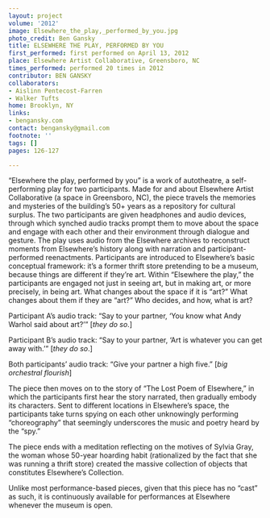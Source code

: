 ```yaml
---
layout: project
volume: '2012'
image: Elsewhere_the_play,_performed_by_you.jpg
photo_credit: Ben Gansky
title: ELSEWHERE THE PLAY, PERFORMED BY YOU
first_performed: first performed on April 13, 2012
place: Elsewhere Artist Collaborative, Greensboro, NC
times_performed: performed 20 times in 2012
contributor: BEN GANSKY
collaborators:
- Aislinn Pentecost-Farren
- Walker Tufts
home: Brooklyn, NY
links:
- bengansky.com
contact: bengansky@gmail.com
footnote: ''
tags: []
pages: 126-127

---
```


“Elsewhere the play, performed by you” is a work of autotheatre, a self-performing play for two participants. Made for and about Elsewhere Artist Collaborative (a space in Greensboro, NC), the piece travels the memories and mysteries of the building’s 50+ years as a repository for cultural surplus. The two participants are given headphones and audio devices, through which synched audio tracks prompt them to move about the space and engage with each other and their environment through dialogue and gesture. The play uses audio from the Elsewhere archives to reconstruct moments from Elsewhere’s history along with narration and participant-performed reenactments. Participants are introduced to Elsewhere’s basic conceptual framework: it’s a former thrift store pretending to be a museum, because things are different if they’re art. Within “Elsewhere the play,” the participants are engaged not just in seeing art, but in making art, or more precisely, in being art. What changes about the space if it is “art?” What changes about them if they are “art?” Who decides, and how, what is art?

Participant A’s audio track: “Say to your partner, ‘You know what Andy Warhol said about art?’” [_they do so_.]

Participant B’s audio track: “Say to your partner, ‘Art is whatever you can get away with.’” [_they do so_.]

Both participants’ audio track:  “Give your partner a high five.” [_big orchestral flourish_]

The piece then moves on to the story of “The Lost Poem of Elsewhere,” in which the participants first hear the story narrated, then gradually embody its characters. Sent to different locations in Elsewhere’s space, the participants take turns spying on each other unknowingly performing “choreography” that seemingly underscores the music and poetry heard by the “spy.”

The piece ends with a meditation reflecting on the motives of Sylvia Gray, the woman whose 50-year hoarding habit (rationalized by the fact that she was running a thrift store) created the massive collection of objects that constitutes Elsewhere’s Collection.

Unlike most performance-based pieces, given that this piece has no “cast” as such, it is continuously available for performances at Elsewhere whenever the museum is open.
